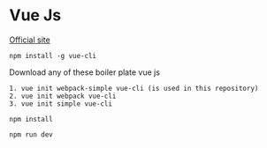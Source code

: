 # Vue Js

[Official site](https://vuejs.org/)

` npm install -g vue-cli `

Download any of these boiler plate vue js

	1. vue init webpack-simple vue-cli (is used in this repository)
	2. vue init webpack vue-cli
	3. vue init simple vue-cli

` npm install `

` npm run dev `